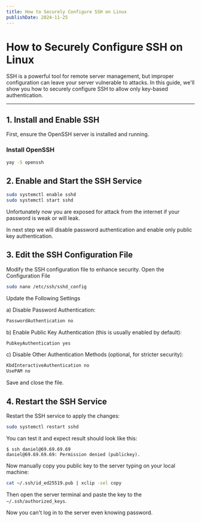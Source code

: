 ```yaml
---
title: How to Securely Configure SSH on Linux
publishDate: 2024-11-25
---
```


# How to Securely Configure SSH on Linux

SSH is a powerful tool for remote server management, but improper configuration can leave your server vulnerable to attacks. In this guide, we'll show you how to securely configure SSH to allow only key-based authentication.

---

## 1. Install and Enable SSH

First, ensure the OpenSSH server is installed and running.

### Install OpenSSH

```bash
yay -S openssh
```

## 2. Enable and Start the SSH Service

```bash
sudo systemctl enable sshd
sudo systemctl start sshd
```

Unfortunately now you are exposed for attack from the internet if your password is weak or will leak.

In next step we will disable password authentication and enable only public key authentication.

## 3. Edit the SSH Configuration File

Modify the SSH configuration file to enhance security.
Open the Configuration File

```bash
sudo nano /etc/ssh/sshd_config
```

Update the Following Settings

a) Disable Password Authentication:

```txt
PasswordAuthentication no
```

b) Enable Public Key Authentication (this is usually enabled by default):

```txt
PubkeyAuthentication yes
```

c) Disable Other Authentication Methods (optional, for stricter security):

```txt
KbdInteractiveAuthentication no
UsePAM no
```

Save and close the file.

## 4. Restart the SSH Service

Restart the SSH service to apply the changes:

```bash
sudo systemctl restart sshd
```

You can test it and expect result should look like this:

```
$ ssh daniel@69.69.69.69
daniel@69.69.69.69: Permission denied (publickey).
```

Now manually copy you public key to the server typing on your local machine:

```bash
cat ~/.ssh/id_ed25519.pub | xclip -sel copy
```

Then open the server terminal and paste the key to the `~/.ssh/authorized_keys`.

Now you can't log in to the server even knowing password.